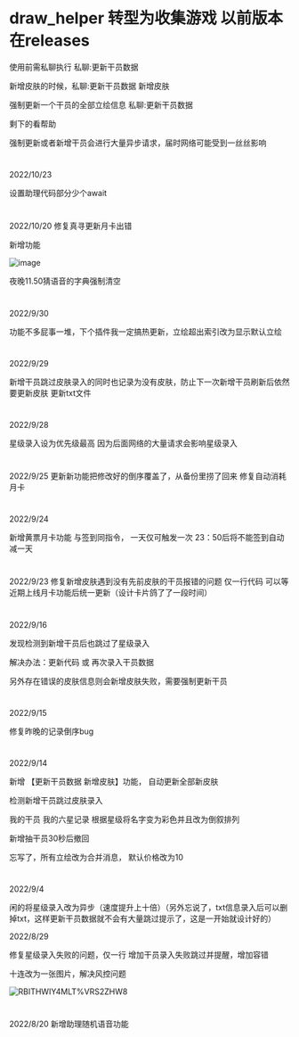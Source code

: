 
# draw_helper 转型为收集游戏 以前版本在releases
使用前需私聊执行   私聊:更新干员数据

新增皮肤的时候，私聊:更新干员数据 新增皮肤

强制更新一个干员的全部立绘信息 私聊:更新干员数据 

剩下的看帮助

强制更新或者新增干员会进行大量异步请求，届时网络可能受到一丝丝影响

#
2022/10/23

设置助理代码部分少个await


#
2022/10/20
修复真寻更新月卡出错

新增功能

![image](https://user-images.githubusercontent.com/94435821/196965135-713f9374-0a18-4f14-802b-7600a3070f93.png)

夜晚11.50猜语音的字典强制清空

#
2022/9/30

功能不多屁事一堆，下个插件我一定搞热更新，立绘超出索引改为显示默认立绘
#
2022/9/29

新增干员跳过皮肤录入的同时也记录为没有皮肤，防止下一次新增干员刷新后依然要更新皮肤 更新txt文件
#
2022/9/28

星级录入设为优先级最高
因为后面网络的大量请求会影响星级录入
#
2022/9/25
更新新功能把修改好的倒序覆盖了，从备份里捞了回来
修复自动消耗月卡

#

2022/9/24

新增黄票月卡功能
与签到同指令，
一天仅可触发一次
23：50后将不能签到自动减一天

#
2022/9/23
修复新增皮肤遇到没有先前皮肤的干员报错的问题
仅一行代码
可以等近期上线月卡功能后统一更新（设计卡片鸽了了一段时间）
#
2022/9/16

发现检测到新增干员后也跳过了星级录入

解决办法：更新代码 或 再次录入干员数据

另外存在错误的皮肤信息则会新增皮肤失败，需要强制更新干员
#
2022/9/15

修复昨晚的记录倒序bug

#
2022/9/14

新增 【更新干员数据 新增皮肤】功能， 自动更新全部新皮肤

检测新增干员跳过皮肤录入

我的干员 我的六星记录 根据星级将名字变为彩色并且改为倒叙排列

新增抽干员30秒后撤回

忘写了，所有立绘改为合并消息， 默认价格改为10


#
2022/9/4

闲的将星级录入改为异步（速度提升上十倍）（另外忘说了，txt信息录入后可以删掉txt，这样更新干员数据就不会有大量跳过提示了，这是一开始就设计好的）

2022/8/29

修复星级录入失败的问题，仅一行
增加干员录入失败跳过并提醒，增加容错

十连改为一张图片，解决风控问题

![RBITHWIY4MLT%VRS2`Z`HW8](https://user-images.githubusercontent.com/94435821/187234432-09b94c14-ee8f-4e4c-85c9-57f83eb57bd2.jpg)



#
2022/8/20
新增助理随机语音功能

